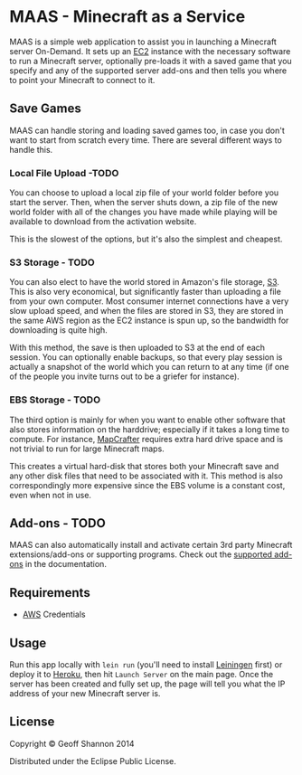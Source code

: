 # MAAS - Minecraft as a Service

MAAS is a simple web application to assist you in launching a
Minecraft server On-Demand. It sets up an [EC2] instance with the
necessary software to run a Minecraft server, optionally pre-loads it
with a saved game that you specify and any of the supported server
add-ons and then tells you where to point your Minecraft to connect to
it.

[EC2]: https://aws.amazon.com/ec2


## Save Games

MAAS can handle storing and loading saved games too, in case you don't
want to start from scratch every time. There are several different
ways to handle this.


### Local File Upload -TODO

You can choose to upload a local zip file of your world folder before
you start the server. Then, when the server shuts down, a zip file of
the new world folder with all of the changes you have made while
playing will be available to download from the activation website.

This is the slowest of the options, but it's also the simplest and cheapest.


### S3 Storage - TODO

You can also elect to have the world stored in Amazon's file storage,
[S3]. This is also very economical, but significantly faster than
uploading a file from your own computer. Most consumer internet
connections have a very slow upload speed, and when the files are
stored in S3, they are stored in the same AWS region as the EC2
instance is spun up, so the bandwidth for downloading is quite high.

With this method, the save is then uploaded to S3 at the end of each
session. You can optionally enable backups, so that every play
session is actually a snapshot of the world which you can return to at
any time (if one of the people you invite turns out to be a griefer
for instance).

[S3]: https://aws.amazon.com/s3/


### EBS Storage - TODO

The third option is mainly for when you want to enable other software
that also stores information on the harddrive; especially if it takes
a long time to compute. For instance, [MapCrafter] requires extra hard
drive space and is not trivial to run for large Minecraft maps.

[MapCrafter]: http://mapcrafter.org/index

This creates a virtual hard-disk that stores both your Minecraft save
and any other disk files that need to be associated with it. This
method is also correspondingly more expensive since the EBS volume is
a constant cost, even when not in use.


## Add-ons - TODO

MAAS can also automatically install and activate certain 3rd party
Minecraft extensions/add-ons or supporting programs. Check out the
[supported add-ons][addons] in the documentation.

[addons]: https://www.github.com/RadicalZephyr/maas/blob/master/docs/add-ons.md

## Requirements

- [AWS] Credentials

[AWS]: https://aws.amazon.com/


## Usage

Run this app locally with `lein run` (you'll need to install
[Leiningen] first) or deploy it to [Heroku][heroku],
then hit `Launch Server` on the main page. Once the server has been
created and fully set up, the page will tell you what the IP address
of your new Minecraft server is.

[Leiningen]: http://www.leiningen.com
[heroku]: http://www.heroku.com


## License

Copyright © Geoff Shannon 2014

Distributed under the Eclipse Public License.

